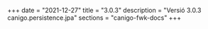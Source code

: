 +++
date        = "2021-12-27"
title       = "3.0.3"
description = "Versió 3.0.3 canigo.persistence.jpa"
sections    = "canigo-fwk-docs"
+++